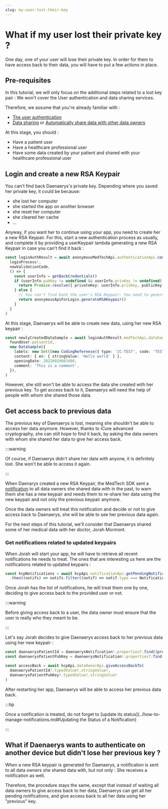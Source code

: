 ```yaml
---
slug: my-user-lost-their-key
---
```

# What if my user lost their private key ?

One day, one of your user will lose their private key. In order for them to have access back to their data, you will
have to put a few actions in place.

## Pre-requisites
In this tutorial, we will only focus on the additional steps related to a lost key pair : We won't cover the User 
authentication and data sharing services.  

Therefore, we assume that you're already familiar with : 
- [The user authentication](index.md)
- [Data sharing](../how-to-share-data.md) or [Automatically share data with other data owners](../how-to-auto-share-data.md)

At this stage, you should : 
- Have a patient user
- Have a healthcare professional user
- Have some data created by your patient and shared with your healthcare professional user

## Login and create a new RSA Keypair
You can't find back Daenaerys's private key. Depending where you saved her private key, it could be because:
- she lost her computer
- she started the app on another browser
- she reset her computer
- she cleared her cache 
- ...

Anyway, if you want her to continue using your app, you need to create her a new RSA Keypair. 
For this, start a new authentication process as usually, and complete it by providing a userKeypair lambda generating 
a new RSA Keypair in case you can't find it back : 

<!-- file://code-samples/how-to/authenticate-user/index.mts snippet:Complete user lost key authentication-->
```typescript
const loginAuthResult = await anonymousMedTechApi.authenticationApi.completeAuthentication(
  loginProcess!,
  newValidationCode,
  () => {
    const userInfo = getBackCredentials()
    if (userInfo.pubKey != undefined && userInfo.privKey != undefined) {
      return Promise.resolve({ privateKey: userInfo.privKey, publicKey: userInfo.pubKey })
    } else {
      // You can't find back the user's RSA Keypair: You need to generate a new one
      return anonymousApiForLogin.generateRSAKeypair()
    }
  }
)
```

At this stage, Daenaerys will be able to create new data, using her new RSA keypair : 

<!-- file://code-samples/how-to/authenticate-user/index.mts snippet:User can create new data after loosing their key-->
```typescript
const newlyCreatedDataSample = await loginAuthResult.medTechApi.dataSampleApi.createOrModifyDataSampleFor(
  foundUser.patientId,
  new DataSample({
    labels: new Set([new CodingReference({ type: 'IC-TEST', code: 'TEST' })]),
    content: { en: { stringValue: 'Hello world' } },
    openingDate: 20220929083400,
    comment: 'This is a comment',
  }),
)
```

However, she still won't be able to access the data she created with her previous key.
To get access back to it, Daenaerys will need the help of people with whom she shared those data.

## Get access back to previous data 
The previous key of Daenaerys is lost, meaning she shouldn't be able to access her data anymore.
However, thanks to iCure advanced cryptography, she can still hope to find it back, by asking the data 
owners with whom she shared her data to give her access back.

:::warning

Of course, if Daenaerys didn't share her data with anyone, it is definitely lost. She won't be able to access it 
again. 

:::

When Daenarys created a new RSA Keypair, the MedTech SDK sent a [notification](../how-to-manage-notifications.md) to 
all data owners she shared data with in the past, to warn them she has a new keypair and needs them to re-share her data 
using the new keypair and not only the previous keypair anymore. 

Once the data owners will treat this notification and decide or not to give access back to Daenaerys, she will be able 
to see her previous data again. 

For the next steps of this tutorial, we'll consider that Daenaerys shared some of her medical data with her doctor, 
Jorah Mormont.


### Get notifications related to updated keypairs
When Jorah will start your app, he will have to retrieve all recent notifications he needs to treat. 
The ones that are interesting us here are the notifications related to updated keypairs : 

<!-- file://code-samples/how-to/authenticate-user/index.mts snippet:Data owner gets all their pending notifications-->
```typescript
const hcpNotifications = await hcpApi.notificationApi.getPendingNotificationsAfter(startTimestamp)
  .then((notifs) => notifs.filter((notif) => notif.type === NotificationTypeEnum.KEY_PAIR_UPDATE))
```

Once Jorah has the list of notifications, he will treat them one by one, deciding to give access back to the 
provided user or not. 

:::warning

Before giving access back to a user, the data owner must ensure that the user is really who they meant to be.

:::

Let's say Jorah decides to give Daenaerys access back to her previous data using her new keypair : 

<!-- file://code-samples/how-to/authenticate-user/index.mts snippet:Give access back to a user with their new key-->
```typescript
const daenaerysPatientId = daenaerysNotification!.properties?.find((prop) => prop.id == 'dataOwnerConcernedId')
const daenaerysPatientPubKey = daenaerysNotification!.properties?.find((prop) => prop.id == 'dataOwnerConcernedPubKey')

const accessBack = await hcpApi.dataOwnerApi.giveAccessBackTo(
  daenaerysPatientId!.typedValue!.stringValue!,
  daenaerysPatientPubKey!.typedValue!.stringValue!
)
```

After restarting her app, Daenaerys will be able to access her previous data back. 

:::tip

Once a notification is treated, do not forget to [update its status](../how-to-manage-notifications.md#Updating the Status of a Notification)

:::


## What if Daenaerys wants to authenticate on another device but didn't lose her previous key ?
When a new RSA keypair is generated for Daenaerys, a notification is sent to all data owners she shared data with, 
but not only : She receives a notification as well. 

Therefore, the procedure stays the same, except that instead of waiting all data owners to give access back to her data, 
Daenaerys can get all her pending notifications, and give access back to all her data using her "previous" key.  
